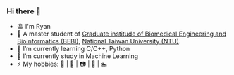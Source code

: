 ### Hi there 👋

<!--
**DANTA-HOJA/DANTA-HOJA** is a ✨ _special_ ✨ repository because its `README.md` (this file) appears on your GitHub profile.

Here are some ideas to get you started:

- 🔭 I’m currently working on ...
- 🌱 I’m currently learning ...
- 👯 I’m looking to collaborate on ...
- 🤔 I’m looking for help with ...
- 💬 Ask me about ...
- 📫 How to reach me: ...
- 😄 Pronouns: ...
- ⚡ Fun fact: ...
-->

- 😀 I'm Ryan
- 🏫 A master student of [Graduate institude of Biomedical Engineering and Bioinformatics (BEBI)](https://www.bebi.ntu.edu.tw/), [National Taiwan University (NTU)](https://www.ntu.edu.tw).
- 🌱 I’m currently learning C/C++, Python
- 🔭 I’m currently study in Machine Learning
- ⚡ My hobbies: 🎹 | 🎸 | 📷 | 🏸 | 🏊
